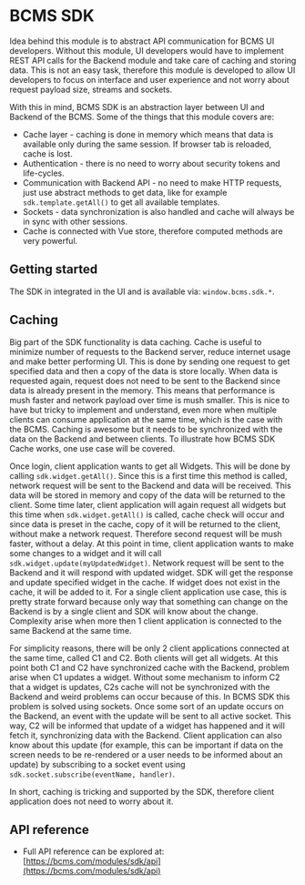 # BCMS SDK

Idea behind this module is to abstract API communication for BCMS UI developers. Without this module, UI developers would have to implement REST API calls for the Backend module and take care of caching and storing data. This is not an easy task, therefore this module is developed to allow UI developers to focus on interface and user experience and not worry about request payload size, streams and sockets.

With this in mind, BCMS SDK is an abstraction layer between UI and Backend of the BCMS. Some of the things that this module covers are:

- Cache layer - caching is done in memory which means that data is available only during the same session. If browser tab is reloaded, cache is lost.
- Authentication - there is no need to worry about security tokens and life-cycles.
- Communication with Backend API - no need to make HTTP requests, just use abstract methods to get data, like for example `sdk.template.getAll()` to get all available templates.
- Sockets - data synchronization is also handled and cache will always be in sync with other sessions.
- Cache is connected with Vue store, therefore computed methods are very powerful.

## Getting started

The SDK in integrated in the UI and is available via: `window.bcms.sdk.*`.

## Caching

Big part of the SDK functionality is data caching. Cache is useful to minimize number of requests to the Backend server, reduce internet usage and make better performing UI. This is done by sending one request to get specified data and then a copy of the data is store locally. When data is requested again, request does not need to be sent to the Backend since data is already present in the memory. This means that performance is mush faster and network payload over time is mush smaller. This is nice to have but tricky to implement and understand, even more when multiple clients can consume application at the same time, which is the case with the BCMS. Caching is awesome but it needs to be synchronized with the data on the Backend and between clients. To illustrate how BCMS SDK Cache works, one use case will be covered.

Once login, client application wants to get all Widgets. This will be done by calling `sdk.widget.getAll()`. Since this is a first time this method is called, network request will be sent to the Backend and data will be received. This data will be stored in memory and copy of the data will be returned to the client. Some time later, client application will again request all widgets but this time when `sdk.widget.getAll()` is called, cache check will occur and since data is preset in the cache, copy of it will be returned to the client, without make a network request. Therefore second request will be mush faster, without a delay. At this point in time, client application wants to make some changes to a widget and it will call `sdk.widget.update(myUpdatedWidget)`. Network request will be sent to the Backend and it will respond with updated widget. SDK will get the response and update specified widget in the cache. If widget does not exist in the cache, it will be added to it. For a single client application use case, this is pretty strate forward because only way that something can change on the Backend is by a single client and SDK will know about the change. Complexity arise when more then 1 client application is connected to the same Backend at the same time.

For simplicity reasons, there will be only 2 client applications connected at the same time, called C1 and C2. Both clients will get all widgets. At this point both C1 and C2 have synchronized cache with the Backend, problem arise when C1 updates a widget. Without some mechanism to inform C2 that a widget is updates, C2s cache will not be synchronized with the Backend and weird problems can occur because of this. In BCMS SDK this problem is solved using sockets. Once some sort of an update occurs on the Backend, an event with the update will be sent to all active socket. This way, C2 will be informed that update of a widget has happened and it will fetch it, synchronizing data with the Backend. Client application can also know about this update (for example, this can be important if data on the screen needs to be re-rendered or a user needs to be informed about an update) by subscribing to a socket event using `sdk.socket.subscribe(eventName, handler)`.

In short, caching is tricking and supported by the SDK, therefore client application does not need to worry about it.

## API reference

- Full API reference can be explored at: [https://bcms.com/modules/sdk/api](https://bcms.com/modules/sdk/api)

